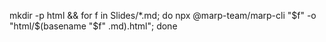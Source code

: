 mkdir -p html && for f in Slides/*.md; do npx @marp-team/marp-cli "$f" -o "html/$(basename "$f" .md).html"; done